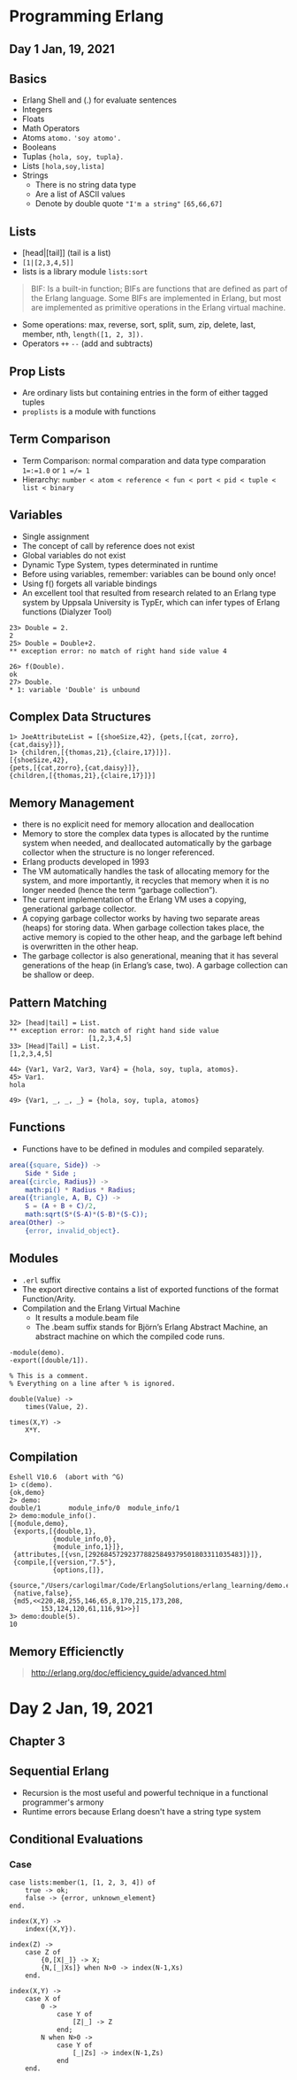 # Programming Erlang

## Day 1 Jan, 19, 2021

## Basics

- Erlang Shell and (.) for evaluate sentences
- Integers
- Floats
- Math Operators
- Atoms `atomo.` `'soy atomo'.`
- Booleans
- Tuplas `{hola, soy, tupla}.`
- Lists `[hola,soy,lista]`
- Strings
    + There is no string data type
    + Are a list of ASCII values 
    + Denote by double quote `"I'm a string"` `[65,66,67]`

## Lists

- [head|[tail]] (tail is a list)
- `[1|[2,3,4,5]]`
- lists is a library module `lists:sort`

> BIF: Is a built-in function; BIFs are functions that are defined as part of the Erlang language. Some BIFs are implemented in Erlang, but most are implemented as primitive operations in the Erlang virtual machine.
> 

- Some operations: max, reverse, sort, split, sum, zip, delete, last, member, nth, `length([1, 2, 3]).`
- Operators `++` `--` (add and subtracts)

## Prop Lists

- Are ordinary lists but containing entries in the form of either tagged tuples
- `proplists` is a module with functions

## Term Comparison

- Term Comparison: normal comparation and data type comparation `1=:=1.0` or `1 =/= 1`
- Hierarchy: `number < atom < reference < fun < port < pid < tuple < list < binary`

## Variables

- Single assignment
- The concept of call by reference does not exist
- Global variables do not exist
- Dynamic Type System, types determinated in runtime
- Before using variables, remember: variables can be bound only once!
- Using f() forgets all variable bindings
- An excellent tool that resulted from research related to an Erlang
type system by Uppsala University is TypEr, which can infer types of Erlang functions (Dialyzer Tool)

```
23> Double = 2.
2
25> Double = Double+2.
** exception error: no match of right hand side value 4

26> f(Double).
ok
27> Double.
* 1: variable 'Double' is unbound
```

## Complex Data Structures

```
1> JoeAttributeList = [{shoeSize,42}, {pets,[{cat, zorro},{cat,daisy}]},
1> {children,[{thomas,21},{claire,17}]}].
[{shoeSize,42},
{pets,[{cat,zorro},{cat,daisy}]},
{children,[{thomas,21},{claire,17}]}]
```

## Memory Management

- there is no explicit need for memory allocation and deallocation 
- Memory to store the complex data types is allocated by the runtime system when needed, and deallocated automatically by the garbage collector when the structure is no longer referenced.
- Erlang products developed in 1993
- The VM automatically handles the task of allocating memory for the system, and more importantly, it recycles that memory when it is no longer needed (hence the term “garbage collection”).
- The current implementation of the Erlang VM uses a copying, generational garbage collector.
- A copying garbage collector works by having two separate areas (heaps) for storing data. When garbage collection takes place, the active memory is copied to the other heap, and the garbage left behind is overwritten in the other heap.
- The garbage collector is also generational, meaning that it has several generations of the heap (in Erlang’s case, two). A garbage collection can be shallow or deep.

## Pattern Matching

```
32> [head|tail] = List.
** exception error: no match of right hand side value
                    [1,2,3,4,5]
33> [Head|Tail] = List.
[1,2,3,4,5]

44> {Var1, Var2, Var3, Var4} = {hola, soy, tupla, atomos}.
45> Var1.
hola

49> {Var1, _, _, _} = {hola, soy, tupla, atomos}
```

## Functions 

- Functions have to be defined in modules and compiled separately.

``` erlang
area({square, Side}) ->
    Side * Side ;
area({circle, Radius}) ->
    math:pi() * Radius * Radius;
area({triangle, A, B, C}) ->
    S = (A + B + C)/2,
    math:sqrt(S*(S-A)*(S-B)*(S-C));
area(Other) ->
    {error, invalid_object}.
```

## Modules

- `.erl` suffix
- The export directive contains a list of exported functions of the format Function/Arity.
- Compilation and the Erlang Virtual Machine
    + It results a module.beam file
    + The .beam suffix stands for Björn’s Erlang Abstract Machine, an abstract machine on which the compiled code runs.

```
-module(demo).
-export([double/1]).

% This is a comment.
% Everything on a line after % is ignored.

double(Value) ->
    times(Value, 2).

times(X,Y) ->
    X*Y.
```

## Compilation

```
Eshell V10.6  (abort with ^G)
1> c(demo).
{ok,demo}
2> demo:
double/1       module_info/0  module_info/1
2> demo:module_info().
[{module,demo},
 {exports,[{double,1},
           {module_info,0},
           {module_info,1}]},
 {attributes,[{vsn,[292684572923778825849379501803311035483]}]},
 {compile,[{version,"7.5"},
           {options,[]},
           {source,"/Users/carlogilmar/Code/ErlangSolutions/erlang_learning/demo.erl"}]},
 {native,false},
 {md5,<<220,48,255,146,65,8,170,215,173,208,
        153,124,120,61,116,91>>}]
3> demo:double(5).
10
```

## Memory Efficienctly

> http://erlang.org/doc/efficiency_guide/advanced.html

# Day 2 Jan, 19, 2021

## Chapter 3

## Sequential Erlang

- Recursion is the most useful and powerful technique in a functional programmer's armony
- Runtime errors because Erlang doesn't have a string type system

##  Conditional Evaluations

### Case

```
case lists:member(1, [1, 2, 3, 4]) of
    true -> ok;
    false -> {error, unknown_element}
end.
```

```
index(X,Y) ->
    index({X,Y}).

index(Z) ->
    case Z of
        {0,[X|_]} -> X;
        {N,[_|Xs]} when N>0 -> index(N-1,Xs)
    end.
```

```
index(X,Y) ->
    case X of
        0 ->
            case Y of
                [Z|_] -> Z
            end;
        N when N>0 ->
            case Y of
                [_|Zs] -> index(N-1,Zs)
            end
    end.
```


